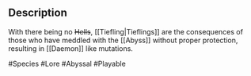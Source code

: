 ## Description

With there being no ~~Hells~~, [[Tiefling|Tieflings]] are the consequences of those who have meddled with the [[Abyss]] without proper protection, resulting in [[Daemon]] like mutations.

#Species #Lore #Abyssal #Playable
